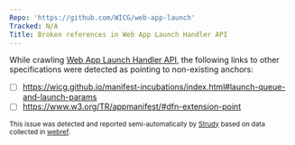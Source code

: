 ```yaml
---
Repo: 'https://github.com/WICG/web-app-launch'
Tracked: N/A
Title: Broken references in Web App Launch Handler API
---
```


While crawling [Web App Launch Handler API](https://wicg.github.io/web-app-launch/), the following links to other specifications were detected as pointing to non-existing anchors:
* [ ] https://wicg.github.io/manifest-incubations/index.html#launch-queue-and-launch-params
* [ ] https://www.w3.org/TR/appmanifest/#dfn-extension-point

<sub>This issue was detected and reported semi-automatically by [Strudy](https://github.com/w3c/strudy/) based on data collected in [webref](https://github.com/w3c/webref/).</sub>
